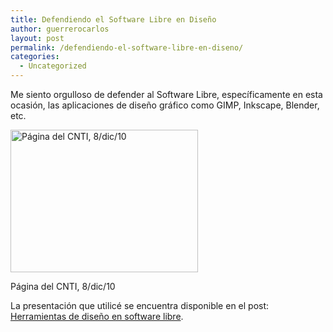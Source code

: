 ```yaml
---
title: Defendiendo el Software Libre en Diseño
author: guerrerocarlos
layout: post
permalink: /defendiendo-el-software-libre-en-diseno/
categories:
  - Uncategorized
---
```

Me siento orgulloso de defender al Software Libre, específicamente en esta ocasión, las aplicaciones de diseño gráfico como GIMP, Inkscape, Blender, etc.

<div id="attachment_197" class="wp-caption aligncenter" style="width: 310px">
  <a href="http://blog.carlosguerrero.com/wp-content/uploads/2010/12/portada_cnti1.jpg"><img class="size-medium wp-image-197" title="portada_cnti1" src="http://blog.carlosguerrero.com/wp-content/uploads/2010/12/portada_cnti1-300x228.jpg" alt="Página del CNTI, 8/dic/10" width="300" height="228" /></a><p class="wp-caption-text">
    Página del CNTI, 8/dic/10
  </p>
</div>

La presentación que utilicé se encuentra disponible en el post: [Herramientas de diseño en software libre][1].

 [1]: http://blog.carlosguerrero.com/index.php/2010/11/herramientas-de-diseno-en-software-libre/
